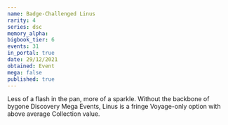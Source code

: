 ```yaml
---
name: Badge-Challenged Linus
rarity: 4
series: dsc
memory_alpha:
bigbook_tier: 6
events: 31
in_portal: true
date: 29/12/2021
obtained: Event
mega: false
published: true
---
```


Less of a flash in the pan, more of a sparkle. Without the backbone of bygone Discovery Mega Events, Linus is a fringe Voyage-only option with above average Collection value.
